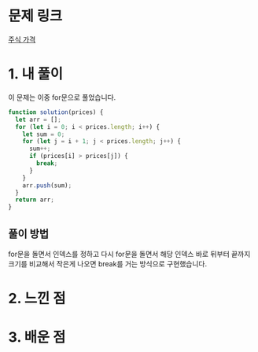# 문제 링크

[주식 가격](https://school.programmers.co.kr/learn/courses/30/lessons/42584)

# 1. 내 풀이

이 문제는 이중 for문으로 풀었습니다.

```js
function solution(prices) {
  let arr = [];
  for (let i = 0; i < prices.length; i++) {
    let sum = 0;
    for (let j = i + 1; j < prices.length; j++) {
      sum++;
      if (prices[i] > prices[j]) {
        break;
      }
    }
    arr.push(sum);
  }
  return arr;
}
```

## 풀이 방법

for문을 돌면서 인덱스를 정하고 다시 for문을 돌면서 해당 인덱스 바로 뒤부터 끝까지
크기를 비교해서 작은게 나오면 break를 거는 방식으로 구현했습니다.

# 2. 느낀 점

# 3. 배운 점
